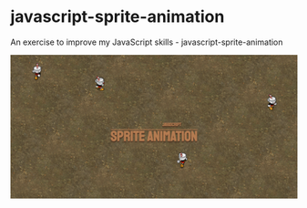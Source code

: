 # javascript-sprite-animation
An exercise to improve my JavaScript skills - javascript-sprite-animation

![Screenshot](javascript-sprite-animation.png)
